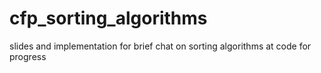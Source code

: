 cfp_sorting_algorithms
======================

slides and implementation for brief chat on sorting algorithms at code for progress
